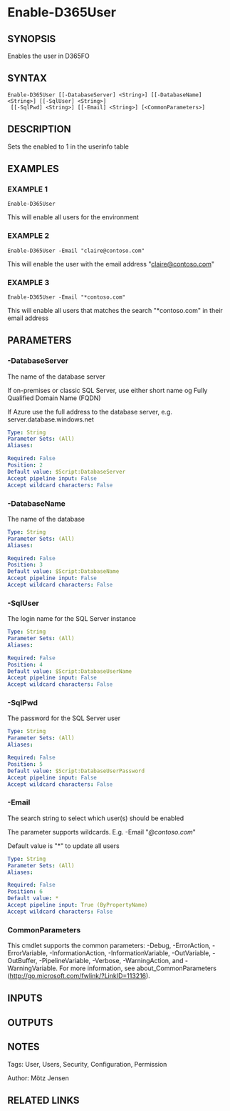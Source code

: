 ﻿---
external help file: d365fo.tools-help.xml
Module Name: d365fo.tools
online version:
schema: 2.0.0
---

# Enable-D365User

## SYNOPSIS
Enables the user in D365FO

## SYNTAX

```
Enable-D365User [[-DatabaseServer] <String>] [[-DatabaseName] <String>] [[-SqlUser] <String>]
 [[-SqlPwd] <String>] [[-Email] <String>] [<CommonParameters>]
```

## DESCRIPTION
Sets the enabled to 1 in the userinfo table

## EXAMPLES

### EXAMPLE 1
```
Enable-D365User
```

This will enable all users for the environment

### EXAMPLE 2
```
Enable-D365User -Email "claire@contoso.com"
```

This will enable the user with the email address "claire@contoso.com"

### EXAMPLE 3
```
Enable-D365User -Email "*contoso.com"
```

This will enable all users that matches the search "*contoso.com" in their email address

## PARAMETERS

### -DatabaseServer
The name of the database server

If on-premises or classic SQL Server, use either short name og Fully Qualified Domain Name (FQDN)

If Azure use the full address to the database server, e.g.
server.database.windows.net

```yaml
Type: String
Parameter Sets: (All)
Aliases:

Required: False
Position: 2
Default value: $Script:DatabaseServer
Accept pipeline input: False
Accept wildcard characters: False
```

### -DatabaseName
The name of the database

```yaml
Type: String
Parameter Sets: (All)
Aliases:

Required: False
Position: 3
Default value: $Script:DatabaseName
Accept pipeline input: False
Accept wildcard characters: False
```

### -SqlUser
The login name for the SQL Server instance

```yaml
Type: String
Parameter Sets: (All)
Aliases:

Required: False
Position: 4
Default value: $Script:DatabaseUserName
Accept pipeline input: False
Accept wildcard characters: False
```

### -SqlPwd
The password for the SQL Server user

```yaml
Type: String
Parameter Sets: (All)
Aliases:

Required: False
Position: 5
Default value: $Script:DatabaseUserPassword
Accept pipeline input: False
Accept wildcard characters: False
```

### -Email
The search string to select which user(s) should be enabled

The parameter supports wildcards.
E.g.
-Email "*@contoso.com*"

Default value is "*" to update all users

```yaml
Type: String
Parameter Sets: (All)
Aliases:

Required: False
Position: 6
Default value: *
Accept pipeline input: True (ByPropertyName)
Accept wildcard characters: False
```

### CommonParameters
This cmdlet supports the common parameters: -Debug, -ErrorAction, -ErrorVariable, -InformationAction, -InformationVariable, -OutVariable, -OutBuffer, -PipelineVariable, -Verbose, -WarningAction, and -WarningVariable.
For more information, see about_CommonParameters (http://go.microsoft.com/fwlink/?LinkID=113216).

## INPUTS

## OUTPUTS

## NOTES
Tags: User, Users, Security, Configuration, Permission

Author: Mötz Jensen

## RELATED LINKS

